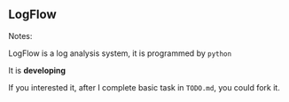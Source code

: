 LogFlow
---

Notes:

LogFlow is a log analysis system, it is programmed by `python`

It is **developing**

If you interested it, after I complete basic task in `TODO.md`, you could fork it. 
